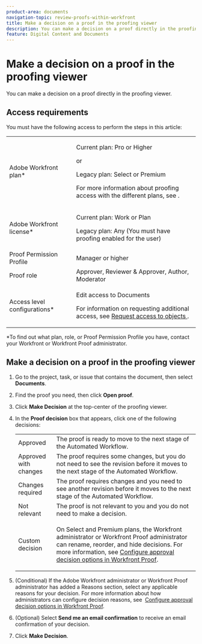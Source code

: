 ```yaml
---
product-area: documents
navigation-topic: review-proofs-within-workfront
title: Make a decision on a proof in the proofing viewer
description: You can make a decision on a proof directly in the proofing viewer.
feature: Digital Content and Documents
---
```


# Make a decision on a proof in the proofing viewer

You can make a decision on a proof directly in the proofing viewer.

## Access requirements

You must have the following access to perform the steps in this article:

<table style="table-layout:auto"> 
 <col> 
 <col> 
 <tbody> 
  <tr> 
   <td role="rowheader">Adobe Workfront plan*</td> 
   <td> <p>Current plan: Pro or Higher</p> <p>or</p> <p>Legacy plan: Select or Premium</p> <p>For more information about proofing access with the different plans, see .</p> </td> 
  </tr> 
  <tr> 
   <td role="rowheader">Adobe Workfront license*</td> 
   <td> <p>Current plan: Work or Plan</p> <p>Legacy plan: Any (You must have proofing enabled for the user)</p> </td> 
  </tr> 
  <tr> 
   <td role="rowheader">Proof Permission Profile </td> 
   <td>Manager or higher</td> 
  </tr> 
  <tr> 
   <td role="rowheader">Proof role</td> 
   <td>Approver, Reviewer &amp; Approver, Author, Moderator</td> 
  </tr> 
  <tr> 
   <td role="rowheader">Access level configurations*</td> 
   <td> <p>Edit access to Documents</p> <p>For information on requesting additional access, see <a href="../../../../workfront-basics/grant-and-request-access-to-objects/request-access.md" class="MCXref xref">Request access to objects </a>.</p> </td> 
  </tr> 
 </tbody> 
</table>

&#42;To find out what plan, role, or Proof Permission Profile you have, contact your Workfront or Workfront Proof administrator.

## Make a decision on a proof in the proofing viewer

1. Go to the project, task, or issue that contains the document, then select **Documents**.
1. Find the proof you need, then click **Open proof**.

1. Click **Make Decision** at the top-center of the proofing viewer.

1. In the **Proof decision** box that appears, click one of the following decisions:

   <table style="table-layout:auto"> 
    <col> 
    <col> 
    <tbody> 
     <tr> 
      <td role="rowheader">Approved</td> 
      <td>The proof is ready to move to the next stage of the Automated Workflow.</td> 
     </tr> 
     <tr> 
      <td role="rowheader">Approved with changes</td> 
      <td>The proof requires some changes, but you do not need to see the revision before it moves to the next stage of the Automated Workflow.</td> 
     </tr> 
     <tr> 
      <td role="rowheader">Changes required</td> 
      <td>The proof requires changes and you need to see another revision before it moves to the next stage of the Automated Workflow.</td> 
     </tr> 
     <tr> 
      <td role="rowheader">Not relevant</td> 
      <td>The proof is not relevant to you and you do not need to make a decision.</td> 
     </tr> 
     <tr> 
      <td role="rowheader">Custom decision</td> 
      <td> <p>On Select and Premium plans, the Workfront administrator or Workfront Proof administrator can rename, reorder, and hide decisions.&nbsp;For more information,&nbsp;see&nbsp;<a href="../../../../workfront-proof/wp-acct-admin/account-settings/configure-approval-decision-in-wp.md" class="MCXref xref">Configure approval decision options in Workfront Proof</a>.</p> </td> 
     </tr> 
    </tbody> 
   </table>

1. (Conditional) If the Adobe Workfront administrator or Workfront Proof administrator has added a Reasons section, select any applicable reasons for your decision. For more information about how administrators can configure decision reasons, see&nbsp; [Configure approval decision options in Workfront Proof](../../../../workfront-proof/wp-acct-admin/account-settings/configure-approval-decision-in-wp.md).
1. (Optional) Select **Send me an email confirmation**&nbsp;to receive an email confirmation of your decision.
1. Click **Make Decision**.

<!--
<h2 data-mc-conditions="QuicksilverOrClassic.Draft mode">Make a decision when the proof is configured with an approval process</h2>
-->

<!--
<p data-mc-conditions="QuicksilverOrClassic.Draft mode">You can make decisions on a proof when it is configured with an approval process (within Workfront) and&nbsp;a user has sent you a document approval request, as described in <a href="../../../../review-and-approve-work/manage-approvals/request-document-approvals.md" class="MCXref xref">Request document approvals</a>.</p>
-->

  <!--
  <li data-mc-conditions="QuicksilverOrClassic.Draft mode"><a href="#make-a-workfront-approval-decision-in-a-proof" class="MCXref xref">Make a Workfront approval decision in a proof</a> </li>
  -->

  <!--
  <li data-mc-conditions="QuicksilverOrClassic.Draft mode"><a href="#change-your-workfront-approval-decision-in-a-proof" class="MCXref xref">Change your Workfront approval decision in a proof</a> </li>
  -->

<!--
<h3 data-mc-conditions="QuicksilverOrClassic.Draft mode" id="make-a-workfront-approval-decision-in-a-proof">Make a Workfront approval decision in a proof</h3>
-->

   <!--
   <p data-mc-conditions="QuicksilverOrClassic.Draft mode">Open the proof of the document that you want to make a decision on.</p>
   -->

   <!--
   <li value="2" data-mc-conditions="QuicksilverOrClassic.Draft mode">In the proofing viewer, select whether you want to <strong>Approve</strong>, require <strong>Changes</strong>, or <strong>Reject</strong> the approval request.</li>
   -->

<!--
<h3 data-mc-conditions="QuicksilverOrClassic.Draft mode" id="change-your-workfront-approval-decision-in-a-proof">Change your Workfront approval decision in a proof</h3>
-->

<!--
<ol data-mc-conditions="QuicksilverOrClassic.Draft mode">
<li value="1">Open the proof of the document where you want to change your Workfront approval decision.</li>
<li value="2"> <p>At the top-center of the proofing viewer, click the decision you made previously.</p> </li>
<li value="3">In the <strong>Proof decision</strong> box that appears, select whether you want to <strong>Approve</strong>, require <strong>Changes</strong>, or <strong>Reject</strong> the approval request.</li>
</ol>
-->

